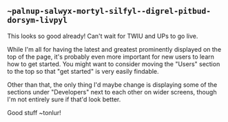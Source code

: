## `~palnup-salwyx-mortyl-silfyl--digrel-pitbud-dorsym-livpyl`
This looks so good already! Can't wait for TWIU and UPs to go live.

While I'm all for having the latest and greatest prominently displayed on the top of the page, it's probably even more important for new users to learn how to get started. You might want to consider moving the "Users" section to the top so that "get started" is very easily findable.

Other than that, the only thing I'd maybe change is displaying some of the sections under "Developers" next to each other on wider screens, though I'm not entirely sure if that'd look better.

Good stuff ~tonlur!